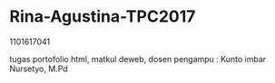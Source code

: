 # Rina-Agustina-TPC2017
1101617041

tugas portofolio html, matkul deweb, dosen pengampu : Kunto imbar Nursetyo, M.Pd
